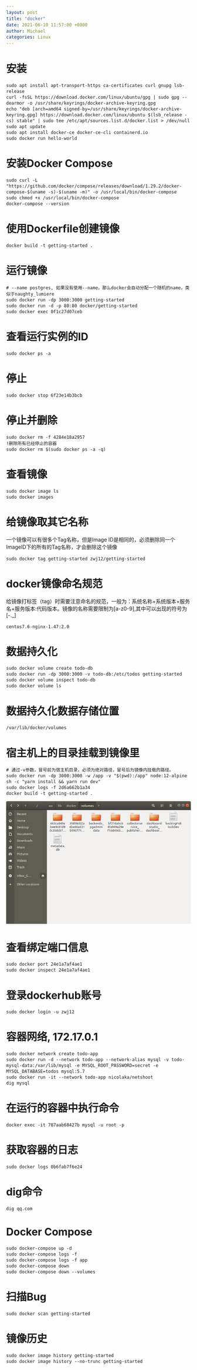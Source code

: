 ```yaml
---
layout: post
title: "docker"
date: 2021-06-10 11:57:00 +0800
author: Michael
categories: Linux
---
```


# 安装
	sudo apt install apt-transport-https ca-certificates curl gnupg lsb-release
	curl -fsSL https://download.docker.com/linux/ubuntu/gpg | sudo gpg --dearmor -o /usr/share/keyrings/docker-archive-keyring.gpg
	echo "deb [arch=amd64 signed-by=/usr/share/keyrings/docker-archive-keyring.gpg] https://download.docker.com/linux/ubuntu $(lsb_release -cs) stable" | sudo tee /etc/apt/sources.list.d/docker.list > /dev/null
	sudo apt update
	sudo apt install docker-ce docker-ce-cli containerd.io
	sudo docker run hello-world

# 安装Docker Compose
	sudo curl -L "https://github.com/docker/compose/releases/download/1.29.2/docker-compose-$(uname -s)-$(uname -m)" -o /usr/local/bin/docker-compose
	sudo chmod +x /usr/local/bin/docker-compose
	docker-compose --version

# 使用Dockerfile创建镜像
	docker build -t getting-started .

# 运行镜像
	# --name postgres, 如果没有使用--name，那么docker会自动分配一个随机的name，类似于naughty_lumiere
	sudo docker run -dp 3000:3000 getting-started
	sudo docker run -d -p 80:80 docker/getting-started
	sudo docker exec 0f1c27d07ceb

# 查看运行实例的ID
	sudo docker ps -a

# 停止
	sudo docker stop 6f23e14b3bcb

# 停止并删除
	sudo docker rm -f 4284e18a2957
	!删除所有已经停止的容器
	sudo docker rm $(sudo docker ps -a -q)

# 查看镜像
	sudo docker image ls
	sudo docker images

# 给镜像取其它名称
一个镜像可以有很多个Tag名称，但是Image ID是相同的，必须删除同一个ImageID下的所有的Tag名称，才会删除这个镜像

	sudo docker tag getting-started zwj12/getting-started

# docker镜像命名规范
给镜像打标签（tag）时需要注意命名的规范，一般为：系统名称+系统版本+服务名+服务版本:代码版本。镜像的名称需要限制为[a-z0-9],其中可以出现的符号为[-._]

	centos7.6-nginx-1.47:2.0

# 数据持久化
	sudo docker volume create todo-db
	sudo docker run -dp 3000:3000 -v todo-db:/etc/todos getting-started
	sudo docker volume inspect todo-db
	sudo docker volume ls

# 数据持久化数据存储位置
	/var/lib/docker/volumes

# 宿主机上的目录挂载到镜像里
	# 通过-v参数，冒号前为宿主机目录，必须为绝对路径，冒号后为镜像内挂载的路径。
	sudo docker run -dp 3000:3000 -w /app -v "$(pwd):/app" node:12-alpine sh -c "yarn install && yarn run dev"
	sudo docker logs -f 2d6a662b1a34
	docker build -t getting-started .

![日志文件夹](/assets/smartot/dockervolume.png) 

# 查看绑定端口信息
	sudo docker port 24e1a7af4ae1
	sudo docker inspect 24e1a7af4ae1

# 登录dockerhub账号
	sudo docker login -u zwj12
	
# 容器网络, 172.17.0.1
	sudo docker network create todo-app
	sudo docker run -d --network todo-app --network-alias mysql -v todo-mysql-data:/var/lib/mysql -e MYSQL_ROOT_PASSWORD=secret -e MYSQL_DATABASE=todos mysql:5.7
	sudo docker run -it --network todo-app nicolaka/netshoot
	dig mysql

# 在运行的容器中执行命令
	docker exec -it 787aab68427b mysql -u root -p

# 获取容器的日志
	sudo docker logs 0b6fab7f6e24

# dig命令
	dig qq.com

# Docker Compose
	sudo docker-compose up -d
	sudo docker-compose logs -f
	sudo docker-compose logs -f app
	sudo docker-compose down
	sudo docker-compose down --volumes

# 扫描Bug
	sudo docker scan getting-started

# 镜像历史
	sudo docker image history getting-started
	sudo docker image history --no-trunc getting-started